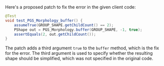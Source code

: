 Here's a proposed patch to fix the error in the given client code:
```java
@Test
void test_PGS_Morphology_buffer() {
    assumeTrue(GROUP_SHAPE.getChildCount() == 2);
    PShape out = PGS_Morphology.buffer(GROUP_SHAPE, -1, true);
    assertEquals(2, out.getChildCount());
}
```
The patch adds a third argument `true` to the `buffer` method, which is the fix for the error. The third argument is used to specify whether the resulting shape should be simplified, which was not specified in the original code.